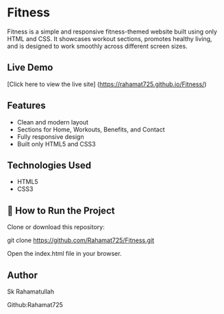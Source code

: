 
# Fitness

Fitness is a simple and responsive fitness-themed website built using only HTML and CSS. It showcases workout sections, promotes healthy living, and is designed to work smoothly across different screen sizes.

## Live Demo
[Click here to view the live site] (https://rahamat725.github.io/Fitness/)


## Features
- Clean and modern layout
- Sections for Home, Workouts, Benefits, and Contact
- Fully responsive design
- Built only HTML5 and CSS3

## Technologies Used

- HTML5
- CSS3

## 🚀 How to Run the Project

Clone or download this repository:

 git clone https://github.com/Rahamat725/Fitness.git

Open the index.html file in your browser.

## Author

Sk Rahamatullah

Github:Rahamat725